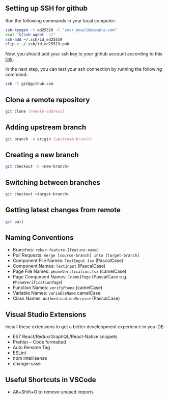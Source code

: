 ## Setting up SSH for github

Run the following commands in your local computer:

```bash
ssh-keygen -t ed25519 -C "your_email@example.com"
eval "$(ssh-agent -s)"
ssh-add ~/.ssh/id_ed25519
clip < ~/.ssh/id_ed25519.pub
```

Now, you should add your ssh key to your github account according to this [link](https://docs.github.com/en/authentication/connecting-to-github-with-ssh/adding-a-new-ssh-key-to-your-github-account).

In the next step, you can test your ssh connection by running the following command:

```bash
ssh -T git@github.com
```

## Clone a remote repository

```bash
git clone [remote-address]
```

## Adding upstream branch

```bash
git branch -u origin [upstream-branch]
```

## Creating a new branch

```bash
git checkout -b <new-branch>
```

## Switching between branches

```bash
git checkout <target-branch>
```

## Getting latest changes from remote

```bash
git pull
```

## Naming Conventions

- Branches: `rekar-feature-[feature-name]`
- Pull Requests: `merge [source-branch] into [target-branch]`
- Component File Names: `TextInput.tsx` (PascalCase)
- Component Names: `TextInput` (PascalCase)
- Page File Names: `phoneVerification.tsx` (camelCase)
- Page Component Names: `[name]Page` (PascalCase e.g. `PhoneVerificationPage`)
- Function Names: `verifyPhone` (camelCase)
- Variable Names: `variableName` camelCase
- Class Names: `AuthenticationService` (PascalCase)

## Visual Studio Extensions

Install these extensions to get a better develeopment experience in you IDE:

- ES7 React/Redux/GraphQL/React-Native snippets
- Prettier – Code formatted
- Auto Rename Tag
- ESLint
- npm Intellisense
- change-case

## Useful Shortcuts in VSCode

- Alt+Shift+O to remove unused imports

